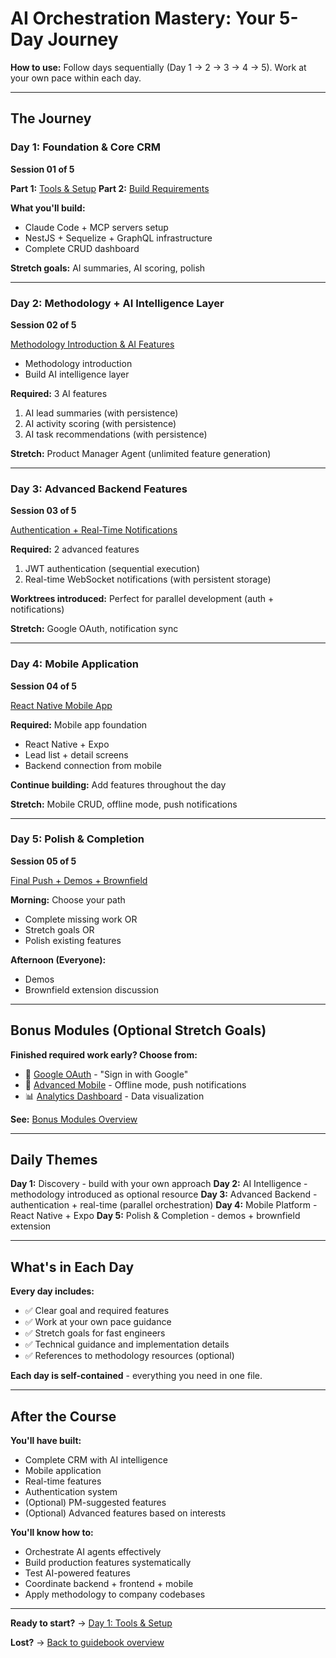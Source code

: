 # AI Orchestration Mastery: Your 5-Day Journey

**How to use:** Follow days sequentially (Day 1 → 2 → 3 → 4 → 5). Work at your own pace within each day.

---

## The Journey

### Day 1: Foundation & Core CRM

**Session 01 of 5**

**Part 1:** [Tools & Setup](day-1/tools-setup.md)
**Part 2:** [Build Requirements](day-1/day-1-build-requirements.md)

**What you'll build:**

- Claude Code + MCP servers setup
- NestJS + Sequelize + GraphQL infrastructure
- Complete CRUD dashboard

**Stretch goals:** AI summaries, AI scoring, polish

---

### Day 2: Methodology + AI Intelligence Layer

**Session 02 of 5**

[Methodology Introduction & AI Features](day-2-ai-intelligence.md)

- Methodology introduction
- Build AI intelligence layer

**Required:** 3 AI features

1. AI lead summaries (with persistence)
2. AI activity scoring (with persistence)
3. AI task recommendations (with persistence)

**Stretch:** Product Manager Agent (unlimited feature generation)

---

### Day 3: Advanced Backend Features

**Session 03 of 5**

[Authentication + Real-Time Notifications](day-3-advanced-features.md)

**Required:** 2 advanced features

1. JWT authentication (sequential execution)
2. Real-time WebSocket notifications (with persistent storage)

**Worktrees introduced:** Perfect for parallel development (auth + notifications)

**Stretch:** Google OAuth, notification sync

---

### Day 4: Mobile Application

**Session 04 of 5**

[React Native Mobile App](day-4-mobile-app.md)

**Required:** Mobile app foundation

- React Native + Expo
- Lead list + detail screens
- Backend connection from mobile

**Continue building:** Add features throughout the day

**Stretch:** Mobile CRUD, offline mode, push notifications

---

### Day 5: Polish & Completion

**Session 05 of 5**

[Final Push + Demos + Brownfield](day-5-polish-demos.md)

**Morning:** Choose your path

- Complete missing work OR
- Stretch goals OR
- Polish existing features

**Afternoon (Everyone):**

- Demos
- Brownfield extension discussion

---

## Bonus Modules (Optional Stretch Goals)

**Finished required work early? Choose from:**

- 🔐 [Google OAuth](../bonus-modules/google-oauth.md) - "Sign in with Google"
- 📱 [Advanced Mobile](../bonus-modules/advanced-mobile-features.md) - Offline mode, push notifications
- 📊 [Analytics Dashboard](../bonus-modules/analytics-dashboard.md) - Data visualization

**See:** [Bonus Modules Overview](../bonus-modules/README.md)

---

## Daily Themes

**Day 1:** Discovery - build with your own approach
**Day 2:** AI Intelligence - methodology introduced as optional resource
**Day 3:** Advanced Backend - authentication + real-time (parallel orchestration)
**Day 4:** Mobile Platform - React Native + Expo
**Day 5:** Polish & Completion - demos + brownfield extension

---

## What's in Each Day

**Every day includes:**

- ✅ Clear goal and required features
- ✅ Work at your own pace guidance
- ✅ Stretch goals for fast engineers
- ✅ Technical guidance and implementation details
- ✅ References to methodology resources (optional)

**Each day is self-contained** - everything you need in one file.

---

## After the Course

**You'll have built:**

- Complete CRM with AI intelligence
- Mobile application
- Real-time features
- Authentication system
- (Optional) PM-suggested features
- (Optional) Advanced features based on interests

**You'll know how to:**

- Orchestrate AI agents effectively
- Build production features systematically
- Test AI-powered features
- Coordinate backend + frontend + mobile
- Apply methodology to company codebases

---

**Ready to start?** → [Day 1: Tools & Setup](day-1/tools-setup.md)

**Lost?** → [Back to guidebook overview](../README.md)
